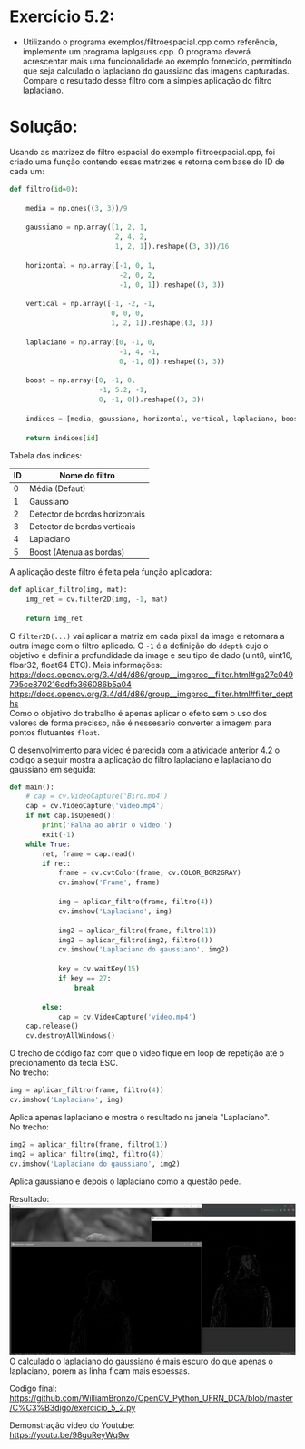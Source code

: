 # Exercício 5.2:
 - Utilizando o programa exemplos/filtroespacial.cpp como referência, implemente um programa laplgauss.cpp. O programa deverá acrescentar mais uma funcionalidade ao exemplo fornecido, permitindo que seja calculado o laplaciano do gaussiano das imagens capturadas. Compare o resultado desse filtro com a simples aplicação do filtro laplaciano.
# Solução:  
Usando as matrizez do filtro espacial do exemplo filtroespacial.cpp, foi criado uma função contendo essas matrizes e retorna com base do ID de cada um:
```Python
def filtro(id=0):

    media = np.ones((3, 3))/9

    gaussiano = np.array([1, 2, 1,
                          2, 4, 2,
                          1, 2, 1]).reshape((3, 3))/16

    horizontal = np.array([-1, 0, 1,
                           -2, 0, 2,
                           -1, 0, 1]).reshape((3, 3))

    vertical = np.array([-1, -2, -1,
                         0, 0, 0,
                         1, 2, 1]).reshape((3, 3))

    laplaciano = np.array([0, -1, 0,
                           -1, 4, -1,
                           0, -1, 0]).reshape((3, 3))

    boost = np.array([0, -1, 0,
                      -1, 5.2, -1,
                      0, -1, 0]).reshape((3, 3))

    indices = [media, gaussiano, horizontal, vertical, laplaciano, boost]

    return indices[id]
```
Tabela dos indices:

ID|Nome do filtro
---|---
0|Média (Defaut)
1|Gaussiano
2|Detector de bordas horizontais
3|Detector de bordas verticais
4|Laplaciano
5|Boost (Atenua as bordas)

A aplicação deste filtro é feita pela função aplicadora:  
```Python
def aplicar_filtro(img, mat):
    img_ret = cv.filter2D(img, -1, mat)

    return img_ret
```
O `filter2D(...)` vai aplicar a matriz em cada pixel da image e retornara a outra image com o filtro aplicado. O `-1` é a definição do `ddepth` cujo o objetivo é definir a profundidade da image e seu tipo de dado (uint8, uint16, floar32, float64 ETC). Mais informações:  
https://docs.opencv.org/3.4/d4/d86/group__imgproc__filter.html#ga27c049795ce870216ddfb366086b5a04  
https://docs.opencv.org/3.4/d4/d86/group__imgproc__filter.html#filter_depths  
Como o objetivo do trabalho é apenas aplicar o efeito sem o uso dos valores de forma precisso, não é nessesario converter a imagem para pontos flutuantes `float`.  

O desenvolvimento para video é parecida com [a atividade anterior 4.2](https://github.com/WilliamBronzo/OpenCV_Python_UFRN_DCA/blob/master/exercicio_4_2.md) o codigo a seguir mostra a aplicação do filtro laplaciano e laplaciano do gaussiano em seguida:
```Python
def main():
    # cap = cv.VideoCapture('Bird.mp4')
    cap = cv.VideoCapture('video.mp4')
    if not cap.isOpened():
        print('Falha ao abrir o video.')
        exit(-1)
    while True:
        ret, frame = cap.read()
        if ret:
            frame = cv.cvtColor(frame, cv.COLOR_BGR2GRAY)
            cv.imshow('Frame', frame)

            img = aplicar_filtro(frame, filtro(4))
            cv.imshow('Laplaciano', img)

            img2 = aplicar_filtro(frame, filtro(1))
            img2 = aplicar_filtro(img2, filtro(4))
            cv.imshow('Laplaciano do gaussiano', img2)

            key = cv.waitKey(15)
            if key == 27:
                break

        else:
            cap = cv.VideoCapture('video.mp4')
    cap.release()
    cv.destroyAllWindows()
```
O trecho de código faz com que o video fique em loop de repetição até o precionamento da tecla ESC.  
No trecho:
```Python
img = aplicar_filtro(frame, filtro(4))
cv.imshow('Laplaciano', img)
```
Aplica apenas laplaciano e mostra o resultado na janela "Laplaciano".  
No trecho:
```Python
img2 = aplicar_filtro(frame, filtro(1))
img2 = aplicar_filtro(img2, filtro(4))
cv.imshow('Laplaciano do gaussiano', img2)
```
Aplica gaussiano e depois o laplaciano como a questão pede.  

Resultado:
![Imagem 1](https://github.com/WilliamBronzo/OpenCV_Python_UFRN_DCA/blob/master/Imagens/pycharm64_2020-10-15_15-04-58.png)  
O calculado o laplaciano do gaussiano é mais escuro do que apenas o laplaciano, porem as linha ficam mais espessas.  
  
Codigo final:
https://github.com/WilliamBronzo/OpenCV_Python_UFRN_DCA/blob/master/C%C3%B3digo/exercicio_5_2.py  

Demonstração video do Youtube:  
https://youtu.be/98guReyWq9w
